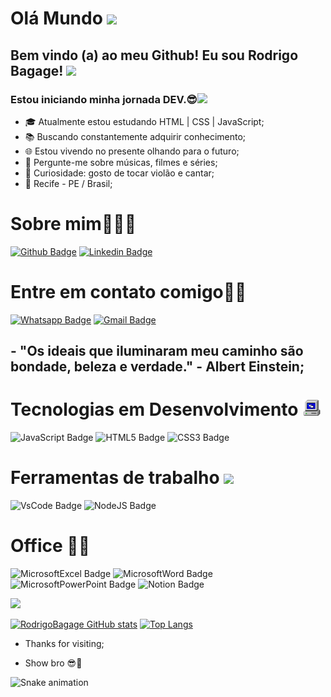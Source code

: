 # Olá Mundo <img src=https://github.com/TheDudeThatCode/TheDudeThatCode/blob/master/Assets/Earth.gif width="30">
## Bem vindo (a) ao meu Github! Eu sou Rodrigo Bagage! <img src=https://github.com/TheDudeThatCode/TheDudeThatCode/blob/master/Assets/wave.gif width="30">
### Estou iniciando minha jornada DEV.😎<img src=https://github.com/TheDudeThatCode/TheDudeThatCode/blob/master/Assets/coin.gif width="30"> 

- 🎓 Atualmente estou estudando HTML | CSS | JavaScript;
- 📚 Buscando constantemente adquirir conhecimento;
- 🌐 Estou vivendo no presente olhando para o futuro;
- 🎨 Pergunte-me sobre músicas, filmes e séries;
- 🎻 Curiosidade: gosto de tocar violão e cantar;
- 📍  Recife - PE / Brasil;

# Sobre mim🕵🏽‍♂️

[![Github Badge](https://img.shields.io/badge/-Github-000?style=flat-square&logo=Github&logoColor=white&link=https://github.com/RodrigoBagage)](https://github.com/RodrigoBagage) [![Linkedin Badge](https://img.shields.io/badge/-LinkedIn-blue?style=flat-square&logo=Linkedin&logoColor=white&link=https://www.linkedin.com/in/rodrigo-queiroz-461522128/)](https://www.linkedin.com/in/rodrigo-queiroz-461522128/)

# Entre em contato comigo📲📩

[![Whatsapp Badge](https://img.shields.io/badge/WhatsApp-25D366?style=for-the-badge&logo=whatsapp&logoColor=white&link=https://api.whatsapp.com/send?phone=5581987801135&text=Bagage)](https://api.whatsapp.com/send?phone=5581987801135&text=Bagage) [![Gmail Badge](https://img.shields.io/badge/Gmail-D14836?style=for-the-badge&logo=gmail&logoColor=white&email=rodrigojosequeiroz@gmail.com)](https://accounts.google.com/SignOutOptions?hl=pt-BR&continue=https://mail.google.com&service=mail)

         
## - "Os ideais que iluminaram meu caminho são bondade, beleza e verdade." - Albert Einstein;

# Tecnologias em Desenvolvimento <img src=https://github.com/TheDudeThatCode/TheDudeThatCode/blob/master/Assets/PC.gif width="30">
![JavaScript Badge](https://img.shields.io/badge/JavaScript-323330?style=for-the-badge&logo=javascript&logoColor=F7DF1E)
![HTML5 Badge](https://img.shields.io/badge/HTML5-E34F26?style=for-the-badge&logo=html5&logoColor=white)
![CSS3 Badge](https://img.shields.io/badge/CSS3-1572B6?style=for-the-badge&logo=css3&logoColor=white)


# Ferramentas de trabalho <img src=https://github.com/TheDudeThatCode/TheDudeThatCode/blob/master/Assets/Rocket.gif width="30">

![VsCode Badge](https://img.shields.io/badge/Visual_Studio_Code-0078D4?style=for-the-badge&logo=visual%20studio%20code&logoColor=white)
![NodeJS Badge](https://img.shields.io/badge/Node.js-339933?style=for-the-badge&logo=nodedotjs&logoColor=white)

 # Office 👨‍💻
 ![MicrosoftExcel Badge](https://img.shields.io/badge/Microsoft_Excel-217346?style=for-the-badge&logo=microsoft-excel&logoColor=white)
 ![MicrosoftWord Badge](https://img.shields.io/badge/Microsoft_Word-2B579A?style=for-the-badge&logo=microsoft-word&logoColor=white)
 ![MicrosoftPowerPoint Badge](https://img.shields.io/badge/Microsoft_PowerPoint-B7472A?style=for-the-badge&logo=microsoft-powerpoint&logoColor=white)
 ![Notion Badge](https://img.shields.io/badge/Notion-000000?style=for-the-badge&logo=notion&logoColor=white)
 
 <img src=https://github.com/TheDudeThatCode/TheDudeThatCode/blob/master/Assets/powerup.gif width="30">

[![RodrigoBagage GitHub stats](https://github-readme-stats.vercel.app/api?username=RodrigoBagage)](https://github.com/RodrigoBagage/github-readme-stats)
[![Top Langs](https://github-readme-stats.vercel.app/api/top-langs/?username=RodrigoBagage)](https://github.com/RodrigoBagage/github-readme-stats)

- Thanks for visiting;

- Show bro 😎💙 

![Snake animation](https://github.com/RodrigoBagage/RodrigoBagage/blob/output/github-contribution-grid-snake.svg)




